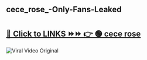 
 ## cece_rose_-Only-Fans-Leaked

# <h2><a href="https://clipsfans.com/cece_rose_&ref=git">🔗 Click to LINKS ⏩⏩ 👉 🟢 cece rose  </a></h2>

<a href="https://clipsfans.com/cece_rose_&ref=git" rel="nofollow" data-target="animated-image.originalLink"><img src="https://i.ibb.co.com/xMMVF88/686577567.gif" alt="Viral Video Original" style="max-width: 100%; display: inline-block;" data-target="animated-image.originalImage"></a>
